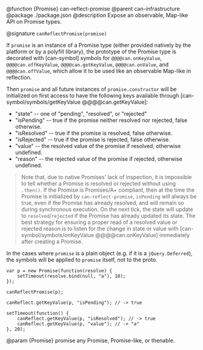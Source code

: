 @function {Promise} can-reflect-promise
@parent can-infrastructure
@package ./package.json
@description Expose an observable, Map-like API on Promise types.

@signature `canReflectPromise(promise)`

If `promise` is an instance of a Promise type (either provided natively by the platform or by a polyfill library), the prototype
of the Promise type is decorated with [can-symbol] symbols for `@@@@can.onKeyValue`, `@@@@can.offKeyValue`,
`@@@@can.getKeyValue`, `@@@@can.onValue`, and `@@@@can.offValue`, which allow it to be used like an observable Map-like in 
reflection.

Then `promise` and all future instances of `promise.constructor` will be initialized on first access to have the following keys
available through [can-symbol/symbols/getKeyValue @@@@can.getKeyValue]:

* "state" -- one of "pending", "resolved", or "rejected"
* "isPending" -- true if the promise neither resolved nor rejected, false otherwise.
* "isResolved" -- true if the promise is resolved, false otherwise.
* "isRejected" -- true if the promise is rejected, false otherwise.
* "value" -- the resolved value of the promise if resolved, otherwise undefined.
* "reason" -- the rejected value of the promise if rejected, otherwise undefined.

> Note that, due to native Promises' lack of inspection, it is impossible to tell whether a Promise is resolved or rejected 
without using `.then()`. If the Promise is Promises/A+ compliant, then at the time the Promise is initialized by 
`can-reflect-promise`, `isPending` will always be true, even if 
the Promise has already resolved, and will remain so during synchronous execution.  On the next tick, the state will update to 
`resolved`/`rejected` if the Promise has already updated its state.  The best strategy for ensuring a proper read of a resolved
value or rejected reason is to listen for the change in state or 
value with [can-symbol/symbols/onKeyValue @@@@can.onKeyValue] immediately after creating a Promise.

In the cases where `promise` is a plain object (e.g. if it is a `jQuery.Deferred`), the symbols will be applied to `promise`
itself, not to the proto.

```
var p = new Promise(function(resolve) {
	setTimeout(resolve.bind(null, "a"), 10);
});

canReflectPromise(p);

canReflect.getKeyValue(p, "isPending"); // -> true

setTimeout(function() {
	canReflect.getKeyValue(p, "isResolved"); // -> true
	canReflect.getKeyValue(p, "value"); // -> "a"
}, 20);
```

@param {Promise} promise any Promise, Promise-like, or thenable.
